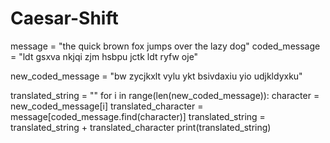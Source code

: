 # Caesar-Shift
message = "the quick brown fox jumps over the lazy dog"
coded_message = "ldt gsxva nkjqi zjm hsbpu jctk ldt ryfw oje"

new_coded_message = "bw zycjkxlt vylu ykt bsivdaxiu yio udjkldyxku"

translated_string = ""
for i in range(len(new_coded_message)):
    character = new_coded_message[i]
    translated_character = message[coded_message.find(character)]
    translated_string = translated_string + translated_character
print(translated_string)
